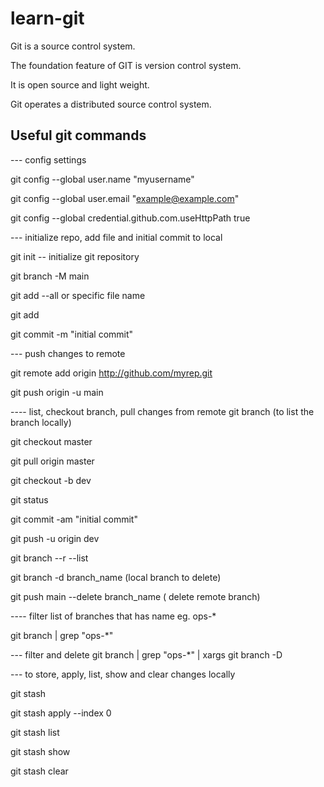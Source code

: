 # learn-git

Git is a source control system. 

The foundation feature of GIT is version control system. 

It is open source and light weight.

Git operates a distributed source control system.

## Useful git commands

--- config settings

git config --global user.name "myusername"

git config --global user.email "example@example.com"

git config --global credential.github.com.useHttpPath true


--- initialize repo, add file and initial commit to local

git init    -- initialize git repository

git branch -M main

git add --all or specific file name

git add <filename>

git commit -m "initial commit"

--- push changes to remote

git remote add origin <http://github.com/myrep.git>

git push origin -u main


---- list, checkout branch, pull changes from remote 
git branch (to list the branch locally)

git checkout master

git pull origin master

git checkout -b dev

git status

git commit -am "initial commit"

git push -u origin dev

git branch --r --list

git branch -d branch_name (local branch to delete)

git push main --delete branch_name ( delete remote branch)

---- filter list of branches that has name eg. ops-*

git branch | grep "ops-*"

--- filter and delete
git branch | grep "ops-*" | xargs git branch -D


--- to store, apply, list, show and clear changes locally

git stash

git stash apply --index 0

git stash list

git stash show

git stash clear

